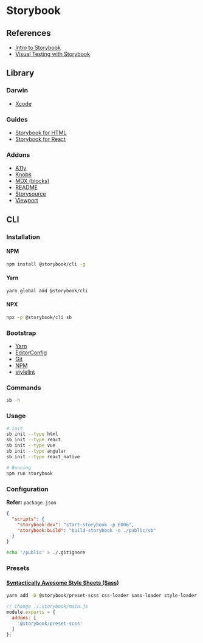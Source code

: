 # Storybook

<!--
https://storybook.js.org/blog/how-to-automate-ui-tests-with-github-actions/

https://uikit.wfp.org/docs/index.html
https://auth0-cosmos.now.sh/sandbox/
https://mashmatrix.github.io/react-lightning-design-system/
https://primer.github.io/storybook/
https://documentation-primitives.netlify.app/

https://github.com/creativecommons/vocabulary
https://github.com/storybookjs/storybook
https://github.com/chakra-ui/chakra-ui
https://github.com/alfa-laboratory/core-components
https://github.com/element-plus/element-plus

https://prismalens.netlify.app/
https://github.com/prisma/lens
-->

## References

- [Intro to Storybook](https://www.learnstorybook.com/intro-to-storybook/)
- [Visual Testing with Storybook](https://storybook.js.org/docs/html/workflows/visual-testing)

## Library

### Darwin

- [Xcode](/xcode.md)

### Guides

- [Storybook for HTML](https://storybook.js.org/docs/guides/guide-html/)
- [Storybook for React](https://storybook.js.org/docs/guides/guide-react/)

### Addons

- [A11y](https://github.com/storybookjs/storybook/tree/next/addons/a11y)
- [Knobs](https://www.npmjs.com/package/@storybook/addon-knobs)
- [MDX (blocks)](https://github.com/storybookjs/storybook/blob/master/addons/docs/docs/mdx.md)
- [README](https://github.com/tuchk4/storybook-readme)
- [Storysource](https://github.com/storybookjs/storybook/tree/master/addons/storysource)
- [Viewport](https://github.com/storybookjs/storybook/tree/master/addons/viewport)

<!--
https://github.com/tonai/storybook-addon-themes
https://github.com/hipstersmoothie/storybook-dark-mode
-->

## CLI

### Installation

#### NPM

```sh
npm install @storybook/cli -g
```

#### Yarn

```sh
yarn global add @storybook/cli
```

#### NPX

```sh
npx -p @storybook/cli sb
```

### Bootstrap

- [Yarn](/yarn.md#bootstrap)
- [EditorConfig](/editorconfig.md#configuration)
- [Git](/git.md#initialize)
- [NPM](/npm.md#configuration)
- [stylelint](/stylelint.md#configuration)

### Commands

```sh
sb -h
```

### Usage

```sh
# Init
sb init --type html
sb init --type react
sb init --type vue
sb init --type angular
sb init --type react_native

# Running
npm run storybook
```

### Configuration

**Refer:** `package.json`

```json
{
  "scripts": {
    "storybook:dev": "start-storybook -p 6006",
    "storybook:build": "build-storybook -o ./public/sb"
  }
}
```

```sh
echo '/public' > ./.gitignore
```

### Presets

#### [Syntactically Awesome Style Sheets (Sass)](https://github.com/storybookjs/presets/tree/master/packages/preset-scss)

```sh
yarn add -D @storybook/preset-scss css-loader sass-loader style-loader
```

```js
// Change ./.storybook/main.js
module.exports = {
  addons: [
    '@storybook/preset-scss'
  ]
};
```
